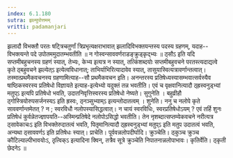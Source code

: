 ```yaml
---
index: 6.1.180
sutra: झल्युपोत्तमम्
vritti: padamanjari
---
```


 झलादौ विभक्तौ परतः षट्त्रिचतुर्णां त्रिप्रभृत्यक्षराभावात् झलादिविभक्तयन्तस्य पदस्य ग्रहणम्, यदाह--विभक्त्यन्ते पदे उपोतममुदातम्भवतीति ॥  न गोस्वन्साववर्णराडङ्क्रुड्कृद्भ्यः ॥ ठ्सौऽ इति यदि सप्तमीबहुचनस्य ग्रहणं स्यात्, तेभ्यः, केभ्य इत्यत्र न स्यात्, तत्किंशब्दयोः सप्तमीबहुवचने परतस्त्यदाद्यत्वे कृते ठ्बहुवचने झल्येत्ऽ इत्येत्वविधानात्; ताभिर्याभिरित्यादावेव स्यात्, तासुयास्वित्यत्रावर्णान्तत्वात्। तस्मात्प्रथमैकवचनस्य ग्रहणामित्याह--सौ प्रथमैकवचन इति। अनन्तरस्य प्रतिषेध्यस्यासम्भवात्सर्वस्यैव षाष्ठिकस्वरस्य प्रतिषेधो विज्ञायते इत्याह-इत्येभ्यो यदुक्तं तन्न भवतीति। एवं च वृक्षवानित्यादौ ठ्ह्रस्वनुड्भ्यां मतुप्ऽ इत्यपि प्रतिषेधो भवति, उदातनिवृत्तिस्वरस्य प्रतिषेधो नेष्यते। सुगुनेति । बहुव्रीहौ ठ्गोस्त्रियोरुपसर्जनस्यऽ इति ह्रस्वः, ठ्नञ्सुभ्याम्ऽ इत्यन्तोदातत्वम् । शुनेति। ननु च नलोपे कृते साववर्णान्तमेतत् ? न ; स्वरविधौ नलोपस्यासिद्धत्वात्। न चायं स्वरविधिः, स्वरप्रतिषेधोऽयम् ? एवं तर्हि शुनः प्रतिषेधं कुर्वन्नेतज्ज्ञापयति--अस्मिन्प्रतिषेदे नलोपोऽसिद्धो भवतीति। तेन नृशब्दात्सप्तम्येकवचने नरीत्यत्र ठ्सावेकाचःऽ इति विभक्तेरुदातत्वं भवति, पितृमानित्यादौ ठ्ह्रस्वनुड्भ्यां मतुप्ऽ इति मतुप उदातत्वं भवति, अन्यथा ठ्साववर्णऽ इति प्रतिषेधः स्यात्। प्राचेति। पूर्ववन्नलोपदीर्घादि। क्रुञ्चेति। ठ्कुञ्च क्रुञ्च कौटिल्याल्पीभावयोःऽ, ठृत्विक्ऽ इत्यादिना क्विन्, तत्रैव सूत्रे क्रुञ्चेति निपातनान्नलोपाभावः। कृतिर्वेति। ठ्कृती छेदनेऽ ॥